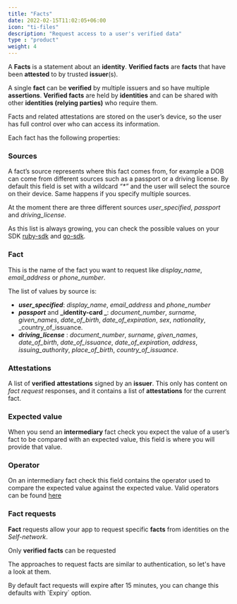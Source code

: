 ```yaml
---
title: "Facts"
date: 2022-02-15T11:02:05+06:00
icon: "ti-files"
description: "Request access to a user's verified data"
type : "product"
weight: 4
---
```


A **Facts** is a statement about an **identity**. **Verified facts** are **facts** that have been **attested** to by trusted **issuer**(s).

A single **fact** can be **verified** by multiple issuers and so have multiple **assertions**. **Verified facts** are held by **identities** and  can be shared with other **identities (relying parties)** who require them.

Facts and related attestations are stored on the user’s device, so the user has full control over who can access its information.

Each fact has the following properties:

### Sources

A fact’s source represents where this fact comes from, for example a DOB can come from different sources such as a passport or a driving license. By default this field is set with a wildcard _“*”_ and the user will select the source on their device. Same happens if you specify multiple sources.

At the moment there are three different sources _user_specified_, _passport_ and _driving_license_.

As this list is always growing, you can check the possible values on your SDK [ruby-sdk](https://github.com/joinself/self-ruby-sdk/blob/master/lib/sources.rb#L6) and [go-sdk](https://github.com/joinself/self-go-sdk/blob/a027b7567d6d7d74ad2bbbf7219a24c57742b839/fact/fact.go#L20).

### Fact

This is the name of the fact you want to request like _display_name_, _email_address_ or _phone_number_.

The list of values by source is:

*   **_user_specified_**: _display_name_, _email_address_ and _phone_number_
*   **_passport_** and **_identity-card _**: _document_number_, _surname_, _given_names_, _date_of_birth_, _date_of_expiration_, _sex_, _nationality_, _country_of_issuance.
*   **_driving_license_** : _document_number_, _surname_, _given_names_, _date_of_birth_, _date_of_issuance_, _date_of_expiration_, _address_, _issuing_authority_, _place_of_birth_, _country_of_issuance_.

### Attestations

A list of **verified** **attestations** signed by an **issuer**. This only has content on _fact request_ responses, and it contains a list of **attestations** for the current fact.

### Expected value

When you send an **intermediary** fact check you expect the value of a user’s fact to be compared with an expected value, this field is where you will provide that value.

### Operator

On an intermediary fact check this field contains the operator used to compare the expected value against the expected value. Valid operators can be found [here](https://github.com/joinself/self-ruby-sdk/blob/master/lib/sources.rb#L34)



### Fact requests
**Fact** requests allow your app to request specific **facts** from identities on the _Self-network_.

Only **verified facts** can be requested

The approaches to request facts are similar to authentication, so let's have a look at them.

<aside class="success">
By default fact requests will expire after 15 minutes, you can change this defaults with `Expiry` option.
</aside>


